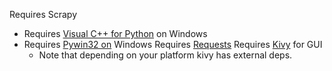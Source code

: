 Requires Scrapy
  - Requires [Visual C++ for Python](http://aka.ms/vcpython27) on Windows
  - Requires [Pywin32 on](https://sourceforge.net/projects/pywin32/files/) Windows
Requires [Requests](http://docs.python-requests.org/en/master/user/install/#pip-install-requests)
Requires [Kivy](https://kivy.org/docs/installation/installation.html) for GUI
    - Note that depending on your platform kivy has external deps.